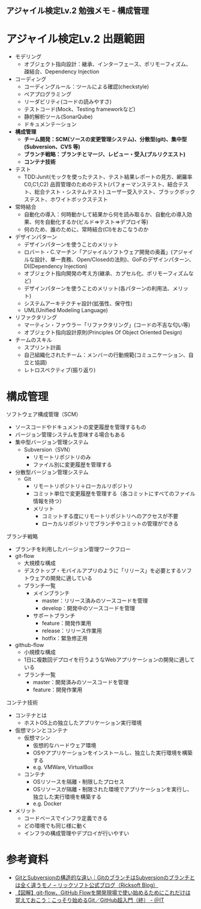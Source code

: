 アジャイル検定Lv.2 勉強メモ - 構成管理
-----

# アジャイル検定Lv.2 出題範囲
- モデリング
  - オブジェクト指向設計：継承、インターフェース、ポリモーフィズム、疎結合、Dependency Injection
- コーディング
  - コーディングルール：ツールによる確認(checkstyle)
  - ペアプログラミング
  - リーダビリティ(コードの読みやすさ)
  - テストコード(Mock、Testing frameworkなど)
  - 静的解析ツール(SonarQube)
  - ドキュメンテーション
- **構成管理**
  - **チーム開発：SCM(ソースの変更管理システム)、分散型(git)、集中型(Subversion、CVS 等)**
  - **ブランチ戦略：ブランチとマージ、レビュー・受入(プルリクエスト)**
  - **コンテナ技術**
- テスト
  - TDD:Junit(モックを使ったテスト、テスト結果レポートの見方、網羅率C0,C1,C2)
    品質管理のためのテスト(パフォーマンステスト、結合テスト、総合テスト・システムテスト)
    ユーザー受入テスト、ブラックボックステスト、ホワイトボックステスト
- 常時結合
  - 自動化の導入：何時動かして結果から何を読み取るか、自動化の導入効果、何を自動化するか(ビルド⇒テスト⇒デプロイ等)
  - 何のため、誰のために、常時結合(CI)をおこなうのか
- デザインパターン
  - デザインパターンを使うことのメリット
  - ロバート・C.マーチン「アジャイルソフトウェア開発の奥義」(アジャイルな設計、単一責務、Open/Closedの法則)、GoFのデザインパターン、DI(Dependency Injection)
  - オブジェクト指向開発の考え方(継承、カプセル化、ポリモーフィズムなど)
  - デザインパターンを使うことのメリット(各パターンの利用法、メリット)
  - システムアーキテクチャ設計(拡張性、保守性)
  - UML(Unified Modeling Language)
- リファクタリング
  - マーティン・ファウラー「リファクタリング」(コードの不吉な匂い等)
  - オブジェクト指向設計原則(Principles Of Object Oriented Design)
- チームのスキル
  - スプリント計画
  - 自己組織化されたチーム：メンバーの行動規範(コミュニケーション、自立と協調)
  - レトロスペクティブ(振り返り)


# 構成管理

ソフトウェア構成管理（SCM）

- ソースコードやドキュメントの変更履歴を管理するもの
- バージョン管理システムを意味する場合もある
- 集中型バージョン管理システム
  - Subversion（SVN）
    - リモートリポジトリのみ
    - ファイル別に変更履歴を管理する
- 分散型バージョン管理システム
  - Git
    - リモートリポジトリ＋ローカルリポジトリ
    - コミット単位で変更履歴を管理する（各コミットにすべてのファイル情報を持つ）
    - メリット
      - コミットする度にリモートリポジトリへのアクセスが不要
      - ローカルリポジトリでブランチやコミットの管理ができる

ブランチ戦略

- ブランチを利用したバージョン管理ワークフロー
- git-flow
  - 大規模な構成
  - デスクトップ・モバイルアプリのように「リリース」を必要とするソフトウェアの開発に適している
  - ブランチ一覧
    - メインブランチ
      - master：リリース済みのソースコードを管理
      - develop：開発中のソースコードを管理
    - サポートブランチ
      - feature：開発作業用
      - release：リリース作業用
      - hotfix：緊急修正用
- github-flow
  - 小規模な構成
  - 1日に複数回デプロイを行うようなWebアプリケーションの開発に適している
  - ブランチ一覧
    - master：開発済みのソースコードを管理
    - feature：開発作業用

コンテナ技術

- コンテナとは
  - ホストOS上の独立したアプリケーション実行環境
- 仮想マシンとコンテナ
  - 仮想マシン
    - 仮想的なハードウェア環境
    - OSやアプリケーションをインストールし、独立した実行環境を構築する
    - e.g. VMWare, VirtualBox
  - コンテナ
    - OSリソースを隔離・制限したプロセス
    - OSリソースが隔離・制限された環境でアプリケーションを実行し、独立した実行環境を構築する
    - e.g. Docker
- メリット
  - コードベースでインフラ定義できる
  - どの環境でも同じ様に動く
  - インフラの構成管理やデプロイが行いやすい
  
  
# 参考資料
- [GitとSubversionの構造的な違い｜GitのブランチはSubversionのブランチとは全く違うモノ – リックソフト公式ブログ（Ricksoft Blog）](https://www.ricksoft.jp/blog/archives/9483/)
- [【図解】git-flow、GitHub Flowを開発現場で使い始めるためにこれだけは覚えておこう：こっそり始めるGit／GitHub超入門（終） - ＠IT](https://www.atmarkit.co.jp/ait/articles/1708/01/news015.html)
